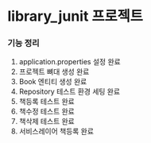 # library_junit 프로젝트

### 기능 정리
 1. application.properties 설정 완료
 2. 프로젝트 뼈대 생성 완료
 3. Book 엔티티 생성 완료
 4. Repository 테스트 환경 세팅 완료
 5. 책등록 테스트 완료
 6. 책수정 테스트 완료
 7. 책삭제 테스트 완료
 8. 서비스레이어 책등록 완료
